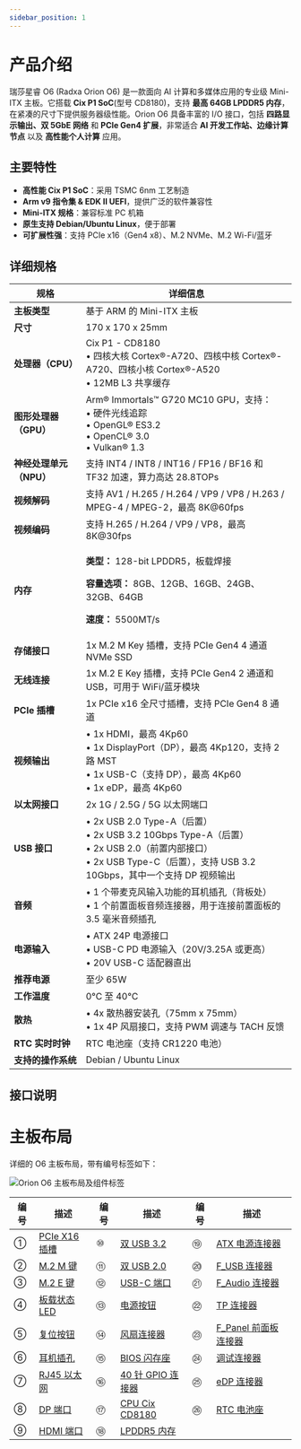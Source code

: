 ```yaml
---
sidebar_position: 1
---
```


# 产品介绍

瑞莎星睿 O6 (Radxa Orion O6) 是一款面向 AI 计算和多媒体应用的专业级 Mini-ITX 主板。它搭载 **Cix P1 SoC**(型号 CD8180)，支持 **最高 64GB LPDDR5 内存**，在紧凑的尺寸下提供服务器级性能。Orion O6 具备丰富的 I/O 接口，包括 **四路显示输出、双 5GbE 网络** 和 **PCIe Gen4 扩展**，非常适合 **AI 开发工作站、边缘计算节点** 以及 **高性能个人计算** 应用。

## 主要特性

- **高性能 Cix P1 SoC**：采用 TSMC 6nm 工艺制造
- **Arm v9 指令集 & EDK II UEFI**，提供广泛的软件兼容性
- **Mini-ITX 规格**：兼容标准 PC 机箱
- **原生支持 Debian/Ubuntu Linux**，便于部署
- **可扩展性强**：支持 PCIe x16（Gen4 x8）、M.2 NVMe、M.2 Wi-Fi/蓝牙

## 详细规格

<table>
  <thead>
    <tr>
      <th>规格</th>
      <th>详细信息</th>
    </tr>
  </thead>
  <tbody>
    <tr>
      <td><strong>主板类型</strong></td>
      <td>基于 ARM 的 Mini-ITX 主板</td>
    </tr>
    <tr>
      <td><strong>尺寸</strong></td>
      <td>170 x 170 x 25mm</td>
    </tr>
    <tr>
      <td><strong>处理器（CPU）</strong></td>
      <td>
        Cix P1 - CD8180 <br />
        • 四核大核 Cortex®-A720、四核中核 Cortex®-A720、四核小核 Cortex®-A520 <br />
        • 12MB L3 共享缓存
      </td>
    </tr>
    <tr>
      <td><strong>图形处理器（GPU）</strong></td>
      <td>
        Arm® Immortals™ G720 MC10 GPU，支持：<br />
        • 硬件光线追踪 <br />
        • OpenGL® ES3.2 <br />
        • OpenCL® 3.0 <br />
        • Vulkan® 1.3
      </td>
    </tr>
    <tr>
      <td><strong>神经处理单元（NPU）</strong></td>
      <td>支持 INT4 / INT8 / INT16 / FP16 / BF16 和 TF32 加速，算力高达 28.8TOPs</td>
    </tr>
    <tr>
      <td><strong>视频解码</strong></td>
      <td>支持 AV1 / H.265 / H.264 / VP9 / VP8 / H.263 / MPEG-4 / MPEG-2，最高 8K@60fps</td>
    </tr>
    <tr>
      <td><strong>视频编码</strong></td>
      <td>支持 H.265 / H.264 / VP9 / VP8，最高 8K@30fps</td>
    </tr>
    <tr>
      <td><strong>内存</strong></td>
      <td>
        <p><strong>类型：</strong> 128-bit LPDDR5，板载焊接</p>
        <p><strong>容量选项：</strong> 8GB、12GB、16GB、24GB、32GB、64GB</p>
        <p><strong>速度：</strong> 5500MT/s</p>
      </td>
    </tr>
    <tr>
      <td><strong>存储接口</strong></td>
      <td>1x M.2 M Key 插槽，支持 PCIe Gen4 4 通道 NVMe SSD</td>
    </tr>
    <tr>
      <td><strong>无线连接</strong></td>
      <td>1x M.2 E Key 插槽，支持 PCIe Gen4 2 通道和 USB，可用于 WiFi/蓝牙模块</td>
    </tr>
    <tr>
      <td><strong>PCIe 插槽</strong></td>
      <td>1x PCIe x16 全尺寸插槽，支持 PCIe Gen4 8 通道</td>
    </tr>
    <tr>
      <td><strong>视频输出</strong></td>
      <td>
        • 1x HDMI，最高 4Kp60 <br />
        • 1x DisplayPort（DP），最高 4Kp120，支持 2 路 MST <br />
        • 1x USB-C（支持 DP），最高 4Kp60 <br />
        • 1x eDP，最高 4Kp60
      </td>
    </tr>
    <tr>
      <td><strong>以太网接口</strong></td>
      <td>2x 1G / 2.5G / 5G 以太网端口</td>
    </tr>
    <tr>
      <td><strong>USB 接口</strong></td>
      <td>
        • 2x USB 2.0 Type-A（后置）<br />
        • 2x USB 3.2 10Gbps Type-A（后置）<br />
        • 2x USB 2.0（前置内部接口）<br />
        • 2x USB Type-C（后置），支持 USB 3.2 10Gbps，其中一个支持 DP 视频输出
      </td>
    </tr>
    <tr>
      <td><strong>音频</strong></td>
      <td>
        • 1 个带麦克风输入功能的耳机插孔（背板处） <br />
        • 1 个前置面板音频连接器，用于连接前置面板的 3.5 毫米音频插孔
      </td>
    </tr>
    <tr>
      <td><strong>电源输入</strong></td>
      <td>
        • ATX 24P 电源接口 <br />
        • USB-C PD 电源输入（20V/3.25A 或更高）<br />
        • 20V USB-C 适配器直出
      </td>
    </tr>
    <tr>
      <td><strong>推荐电源</strong></td>
      <td>至少 65W</td>
    </tr>
    <tr>
      <td><strong>工作温度</strong></td>
      <td>0°C 至 40°C</td>
    </tr>
    <tr>
      <td><strong>散热</strong></td>
      <td>
        • 4x 散热器安装孔（75mm x 75mm）<br />
        • 1x 4P 风扇接口，支持 PWM 调速与 TACH 反馈
      </td>
    </tr>
    <tr>
      <td><strong>RTC 实时时钟</strong></td>
      <td>RTC 电池座（支持 CR1220 电池）</td>
    </tr>
    <tr>
      <td><strong>支持的操作系统</strong></td>
      <td>Debian / Ubuntu Linux</td>
    </tr>
  </tbody>
</table>

## 接口说明

# 主板布局

详细的 O6 <span id="o6-layout">主板布局</span>，带有编号标签如下：

![Orion O6 主板布局及组件标签](/img/o6/rs600_layout.webp)

| 编号 | 描述                                                               | 编号 | 描述                                                                    | 编号 | 描述                                                                       |
| ---- | ------------------------------------------------------------------ | ---- | ----------------------------------------------------------------------- | ---- | -------------------------------------------------------------------------- |
| ①    | [PCIe X16 插槽](../hardware-design/hardware-interface.md#circle-1) | ⑩    | [双 USB 3.2](../hardware-design/hardware-interface.md#circle-10)        | ⑲    | [ATX 电源连接器](../hardware-design/hardware-interface.md#circle-19)       |
| ②    | [M.2 M 键](../hardware-design/hardware-interface.md#circle-2)      | ⑪    | [双 USB 2.0](../hardware-design/hardware-interface.md#circle-11)        | ⑳    | [F_USB 连接器](../hardware-design/hardware-interface.md#circle-20)         |
| ③    | [M.2 E 键](../hardware-design/hardware-interface.md#circle-3)      | ⑫    | [USB-C 端口](../hardware-design/hardware-interface.md#circle-12)        | ㉑   | [F_Audio 连接器](../hardware-design/hardware-interface.md#circle-21)       |
| ④    | [板载状态 LED](../hardware-design/hardware-interface.md#circle-4)  | ⑬    | [电源按钮](../hardware-design/hardware-interface.md#circle-13)          | ㉒   | [TP 连接器](../hardware-design/hardware-interface.md#circle-22)            |
| ⑤    | [复位按钮](../hardware-design/hardware-interface.md#circle-5)      | ⑭    | [风扇连接器](../hardware-design/hardware-interface.md#circle-14)        | ㉓   | [F_Panel 前面板连接器](../hardware-design/hardware-interface.md#circle-23) |
| ⑥    | [耳机插孔](../hardware-design/hardware-interface.md#circle-6)      | ⑮    | [BIOS 闪存座](../hardware-design/hardware-interface.md#circle-15)       | ㉔   | [调试连接器](../hardware-design/hardware-interface.md#circle-24)           |
| ⑦    | [RJ45 以太网](../hardware-design/hardware-interface.md#circle-7)   | ⑯    | [40 针 GPIO 连接器](../hardware-design/hardware-interface.md#circle-16) | ㉕   | [eDP 连接器](../hardware-design/hardware-interface.md#circle-25)           |
| ⑧    | [DP 端口](../hardware-design/hardware-interface.md#circle-8)       | ⑰    | [CPU Cix CD8180](../hardware-design/hardware-interface.md#circle-17)    | ㉖   | [RTC 电池座](../hardware-design/hardware-interface.md#circle-26)           |
| ⑨    | [HDMI 端口](../hardware-design/hardware-interface.md#circle-9)     | ⑱    | [LPDDR5 内存](../hardware-design/hardware-interface.md#circle-18)       |      |                                                                            |
